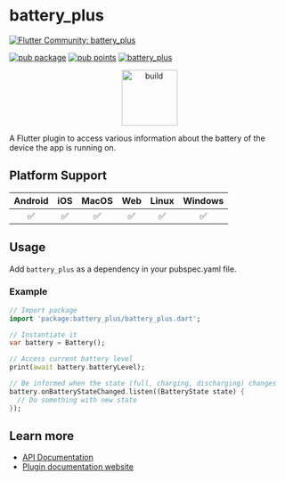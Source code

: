 # battery_plus

[![Flutter Community: battery_plus](https://fluttercommunity.dev/_github/header/battery_plus)](https://github.com/fluttercommunity/community)

[![pub package](https://img.shields.io/pub/v/battery_plus.svg)](https://pub.dev/packages/battery_plus)
[![pub points](https://img.shields.io/pub/points/battery_plus?color=2E8B57&label=pub%20points)](https://pub.dev/packages/battery_plus/score)
[![battery_plus](https://github.com/fluttercommunity/plus_plugins/actions/workflows/battery_plus.yaml/badge.svg)](https://github.com/fluttercommunity/plus_plugins/actions/workflows/battery_plus.yaml)

<p class="center">
<center><a href="https://flutter.dev/docs/development/packages-and-plugins/favorites" target="_blank" rel="noreferrer noopener"><img src="../../../website/static/img/flutter-favorite-badge.png" width="100" alt="build"></a></center>
</p>

A Flutter plugin to access various information about the battery of the device the app is running on.

## Platform Support

| Android | iOS | MacOS | Web | Linux | Windows |
| :-----: | :-: | :---: | :-: | :---: | :----: |
|   ✅    | ✅  |  ✅   | ✅  |  ✅   |   ✅   |

## Usage

Add `battery_plus` as a dependency in your pubspec.yaml file.

### Example

```dart
// Import package
import 'package:battery_plus/battery_plus.dart';

// Instantiate it
var battery = Battery();

// Access current battery level
print(await battery.batteryLevel);

// Be informed when the state (full, charging, discharging) changes
battery.onBatteryStateChanged.listen((BatteryState state) {
  // Do something with new state
});
```

## Learn more

- [API Documentation](https://pub.dev/documentation/battery_plus/latest/battery_plus/battery_plus-library.html)
- [Plugin documentation website](https://plus.fluttercommunity.dev/docs/battery_plus/overview)
